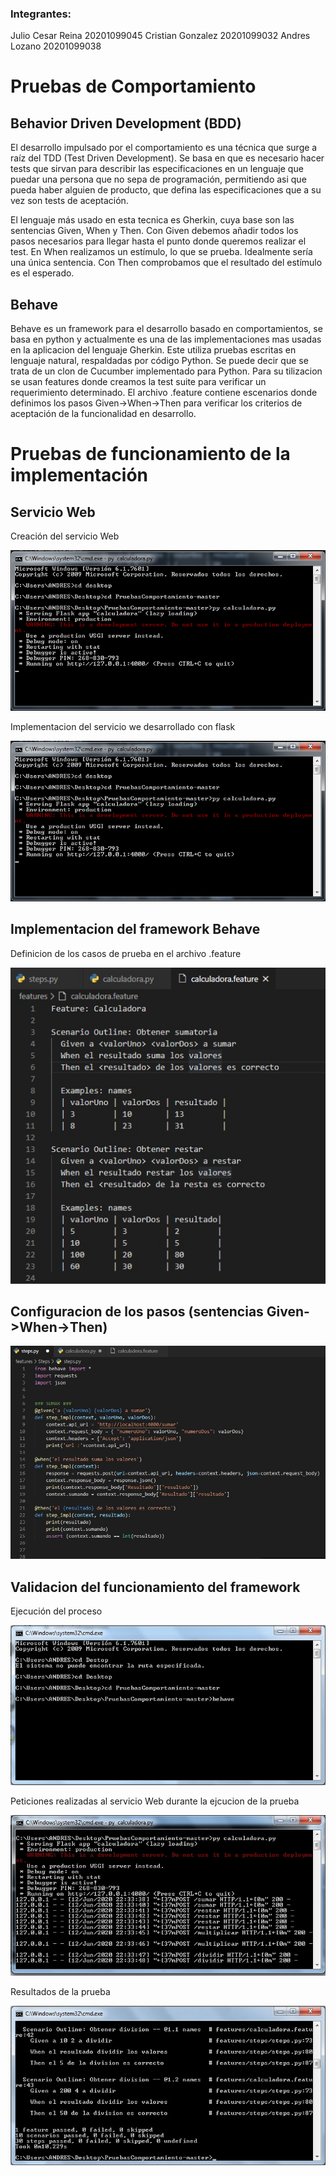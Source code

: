 ### Integrantes: 

Julio Cesar Reina      20201099045
Cristian Gonzalez   20201099032
Andres Lozano          20201099038

# Pruebas de Comportamiento

## Behavior Driven Development (BDD)
El desarrollo impulsado por el comportamiento es una técnica que surge a raíz del TDD (Test Driven Development). Se basa en que es necesario hacer tests que sirvan para describir las especificaciones en un lenguaje que puedar una persona que no sepa de programación, permitiendo asi que pueda haber alguien de producto, que defina las especificaciones que a su vez son tests de aceptación.

El lenguaje más usado en esta tecnica es Gherkin, cuya base son las sentencias Given, When y Then. Con Given debemos añadir todos los pasos necesarios para llegar hasta el punto donde queremos realizar el test. En When realizamos un estímulo, lo que se prueba. Idealmente sería una única sentencia. Con Then comprobamos que el resultado del estímulo es el esperado.

## Behave 
Behave es un framework para el desarrollo basado en comportamientos, se basa en python y actualmente es una de las implementaciones mas usadas en la aplicacion del lenguaje Gherkin. Este utiliza pruebas escritas en lenguaje natural, respaldadas por código Python. Se puede decir que se trata de un clon de Cucumber implementado para Python. Para su tilizacion se usan features donde creamos la test suite para verificar un requerimiento determinado. El archivo .feature contiene escenarios donde definimos los pasos Given->When->Then para verificar los criterios de aceptación de la funcionalidad en desarrollo.

# Pruebas de funcionamiento de la implementación 

## Servicio Web
Creación del servicio Web

![FIGURA 1](img/calculadora.jpg)

Implementacion del servicio we desarrollado con flask 

![FIGURA 1](img/calculadora.jpg)

## Implementacion del framework Behave

Definicion de los casos de prueba en el archivo .feature

![FIGURA 2](img/feature.jpg)

## Configuracion de los pasos (sentencias Given->When->Then)

![FIGURA 2](img/steps.jpg)

## Validacion del funcionamiento del framework 

Ejecución del proceso

![FIGURA 2](img/behave.jpg)

Peticiones realizadas al servicio Web durante la ejcucion de la prueba

![FIGURA 4](img/calculadora_2.jpg)

Resultados de la prueba

![FIGURA 3](img/resultados.jpg)


